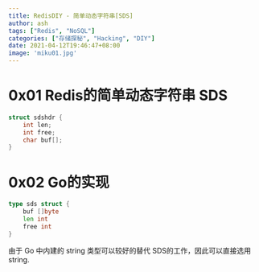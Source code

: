 ```yaml
---
title: RedisDIY - 简单动态字符串[SDS]
author: ash
tags: ["Redis", "NoSQL"]
categories: ["存储探秘", "Hacking", "DIY"]
date: 2021-04-12T19:46:47+08:00
image: 'miku01.jpg'
---
```



# 0x01 Redis的简单动态字符串 SDS

```c
struct sdshdr {
    int len;
    int free;
    char buf[];
}
```

# 0x02 Go的实现

```go
type sds struct {
    buf []byte
    len int
    free int
}
```

由于 Go 中内建的 string 类型可以较好的替代 SDS的工作，因此可以直接选用 string.